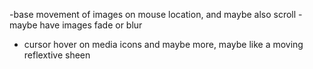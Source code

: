 -base movement of images on mouse location, and maybe also scroll
-maybe have images fade or blur
- cursor hover on media icons and maybe more, maybe like a moving reflextive sheen
